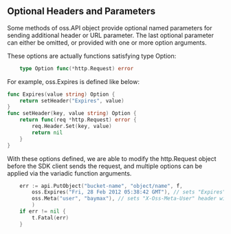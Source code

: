 Optional Headers and Parameters
-------------------------------

Some methods of oss.API object provide optional named parameters for sending
additional header or URL parameter. The last optional parameter can either be
omitted, or provided with one or more option arguments.

These options are actually functions satisfying type Option:

```go
	type Option func(*http.Request) error
```

For example, oss.Expires is defined like below:

```go
func Expires(value string) Option {
	return setHeader("Expires", value)
}
func setHeader(key, value string) Option {
	return func(req *http.Request) error {
		req.Header.Set(key, value)
		return nil
	}
}
```

With these options defined, we are able to modify the http.Request object before
the SDK client sends the request, and multiple options can be applied via the
variadic function arguments.

```go
	err := api.PutObject("bucket-name", "object/name", f,
		oss.Expires("Fri, 28 Feb 2012 05:38:42 GMT"), // sets "Expires" header
		oss.Meta("user", "baymax"), // sets "X-Oss-Meta-User" header with value "baymax"
		)
	if err != nil {
		t.Fatal(err)
	}
```
